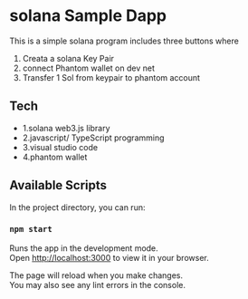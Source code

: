 # solana Sample Dapp
 This is a simple solana program includes three buttons where
   1. Creata a solana Key Pair 
   2. connect Phantom wallet on dev net 
   3. Transfer 1 Sol from keypair to phantom account 
## Tech
   - 1.solana web3.js library
   - 2.javascript/ TypeScript programming
   - 3.visual studio code
   - 4.phantom wallet 
   
## Available Scripts

In the project directory, you can run:

### `npm start`

Runs the app in the development mode.\
Open [http://localhost:3000](http://localhost:3000) to view it in your browser.

The page will reload when you make changes.\
You may also see any lint errors in the console.
